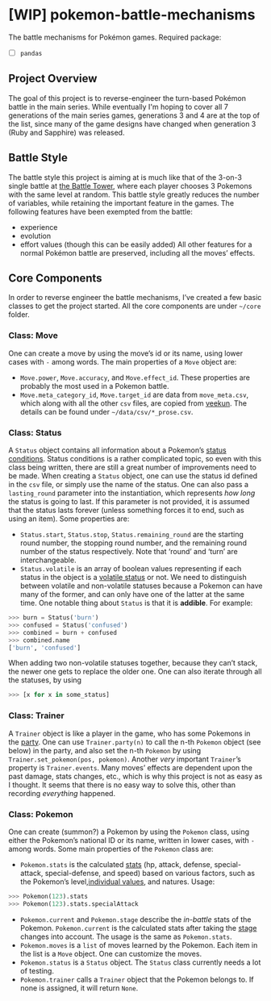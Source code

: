 # [WIP] pokemon-battle-mechanisms

The battle mechanisms for Pokémon games.
Required package:
- [ ] `pandas`

## Project Overview

The goal of this project is to reverse-engineer the turn-based Pokémon
battle in the main series. While eventually I'm hoping to cover all 7
generations of the main series games, generations 3 and 4 are at the
top of the list, since many of the game designs have changed when
generation 3 (Ruby and Sapphire) was released.

## Battle Style

The battle style this project is aiming at is much like that of the 3-on-3 single battle at [the Battle Tower](https://bulbapedia.bulbagarden.net/wiki/Battle_Tower_(Generation_III) ), where each player chooses 3 Pokemons with the same level at random. This battle style greatly reduces the number of variables, while retaining the important feature in the games.
The following features have been exempted from the battle:
- experience
- evolution
- effort values (though this can be easily added)
All other features for a normal Pokémon battle are preserved, including all the moves’ effects.

## Core Components
In order to reverse engineer the battle mechanisms, I’ve created a few basic classes to get the project started.
All the core components are under `~/core` folder.
### Class: Move
One can create a move by using the move’s id or its name, using lower cases with `-` among words.
The main properties of a `Move` object are:
- `Move.power`, `Move.accuracy`, and `Move.effect_id`. These properties are probably the most used in a Pokemon battle.
- `Move.meta_category_id`, `Move.target_id` are data from `move_meta.csv`, which along with all the other `csv` files, are copied from [veekun](https://github.com/veekun/pokedex). The details can be found under `~/data/csv/*_prose.csv`.
### Class: Status
A `Status` object contains all information about a Pokemon’s [status conditions](https://bulbapedia.bulbagarden.net/wiki/Status_condition). Status conditions is a rather complicated topic, so even with this class being written, there are still a great number of improvements need to be made. When creating a `Status` object, one can use the status id defined in the `csv` file, or simply use the name of the status. One can also pass a `lasting_round` parameter into the instantiation, which represents *how long* the status is going to last. If this parameter is not provided, it is assumed that the status lasts forever (unless something forces it to end, such as using an item). Some properties are:
- `Status.start`, `Status.stop`, `Status.remaining_round` are the starting round number, the stopping round number, and the remaining round number of the status respectively. Note that ‘round’ and ‘turn’ are interchangeable.
- `Status.volatile` is an array of boolean values representing if each status in the object is a [volatile status](https://bulbapedia.bulbagarden.net/wiki/Status_condition#Volatile_status) or not. We need to distinguish between volatile and non-volatile statuses because a Pokemon can have many of the former, and can only have one of the latter at the same time.
One notable thing about `Status` is that it is **addible**. For example:
```python
>>> burn = Status('burn')
>>> confused = Status('confused')
>>> combined = burn + confused
>>> combined.name
['burn', 'confused']
```
When adding two non-volatile statuses together, because they can’t stack, the newer one gets to replace the older one.
One can also iterate through all the statuses, by using
```python
>>> [x for x in some_status]
```
### Class: Trainer
A `Trainer` object is like a player in the game, who has some Pokemons in the [party](https://bulbapedia.bulbagarden.net/wiki/Party). One can use `Trainer.party(n)` to call the n-th `Pokemon` object (see below) in the party, and also set the n-th `Pokemon` by using `Trainer.set_pokemon(pos, pokemon)`.
Another *very* important `Trainer`’s property is `Trainer.events`. Many moves’ effects are dependent upon the past damage, stats changes, etc., which is why this project is not as easy as I thought. It seems that there is no easy way to solve this, other than recording *everything* happened.
### Class: Pokemon
One can create (summon?) a Pokemon by using the `Pokemon` class, using either the Pokemon’s national ID  or its name, written in lower cases, with `-` among words. Some main properties of the `Pokemon` class are:
* `Pokemon.stats` is the calculated [stats](https://bulbapedia.bulbagarden.net/wiki/Statistic) (hp, attack, defense, special-attack, special-defense, and speed) based on various factors, such as the Pokemon’s level,[individual values](https://bulbapedia.bulbagarden.net/wiki/Individual_values), and natures.
Usage:
```python
>>> Pokemon(123).stats
>>> Pokemon(123).stats.specialAttack
```
- `Pokemon.current` and `Pokemon.stage` describe the *in-battle* stats of the Pokemon. `Pokemon.current` is the calculated stats after taking the [stage](https://bulbapedia.bulbagarden.net/wiki/Statistic#Stat_modifiers) changes into account. The usage is the same as `Pokemon.stats`.
- `Pokemon.moves` is a `list` of moves learned by the Pokemon. Each item in the list is a `Move` object. One can customize the moves.
- `Pokemon.status` is a `Status` object. The `Status` class currently needs a lot of testing.
- `Pokemon.trainer` calls a `Trainer` object that the Pokemon belongs to. If none is assigned, it will return `None`.